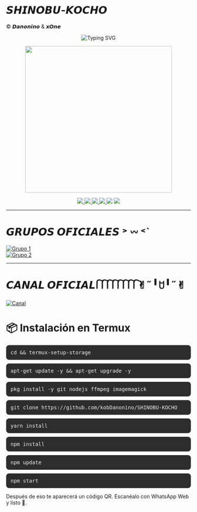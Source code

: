 # 𝙎𝙃𝙄𝙉𝙊𝘽𝙐-𝙆𝙊𝘾𝙃𝙊
© 𝘿𝙖𝙣𝙤𝙣𝙞𝙣𝙤 & 𝙭𝙊𝙣𝙚

<p align="center">
  <img src="https://readme-typing-svg.herokuapp.com?font=Fira+Code&pause=1500&color=8A2BE2&center=true&vCenter=true&width=435&lines=Shinobu+Bot+🦋;©Power+By+Danonino+🧸;Bot+en+desarrollo+🌸;Deja+tu+estrellita+⭐" alt="Typing SVG" />
</p>

<p align="center">
  <img src="https://i.postimg.cc/ZRb80vhF/images-3-x4.png" width="400px" />
</p>

<p align="center">
  <a href="https://github.com/ypsuke862">
    <img src="https://img.shields.io/badge/Autor-Danonino-8A2BE2?style=for-the-badge&logo=github&logoColor=white" />
  </a>
  <a href="https://instagram.com/kob_dano_nino">
    <img src="https://img.shields.io/badge/Instagram-kob_dano_nino-8A2BE2?style=for-the-badge&logo=instagram&logoColor=white" />
  </a>
  <a href="https://www.tiktok.com/@dano_nino_uwu">
<img src="https://img.shields.io/badge/TikTok-dano_nino_uwu-8A2BE2?style=for-the-badge&logo=tiktok&logoColor=white" />
  </a>
  <a href="https://wa.me/529992042946">
    <img src="https://img.shields.io/badge/WhatsApp-Chat-8A2BE2?style=for-the-badge&logo=whatsapp&logoColor=white" />
  </a>
  <img src="https://img.shields.io/badge/JavaScript-Verificado-8A2BE2?style=for-the-badge&logo=javascript&logoColor=white" />
  <img src="https://img.shields.io/badge/Node.js-Verificado-8A2BE2?style=for-the-badge&logo=node.js&logoColor=white" />
</p>

---

# 𝙂𝙍𝙐𝙋𝙊𝙎 𝙊𝙁𝙄𝘾𝙄𝘼𝙇𝙀𝙎 ˃ 𖥦 ˂`

[![Grupo 1](https://img.shields.io/badge/Grupo_1-WhatsApp-8A2BE2?style=for-the-badge&logo=whatsapp&logoColor=white)](https://chat.whatsapp.com/HIOAhMxbxg6Hnp5gHkY0pT)  
[![Grupo 2](https://img.shields.io/badge/Grupo_2-WhatsApp-8A2BE2?style=for-the-badge&logo=whatsapp&logoColor=white)](https://chat.whatsapp.com/JI6zZ6hd8VA3xQwOdslcv9)

---

# 𝘾𝘼𝙉𝘼𝙇 𝙊𝙁𝙄𝘾𝙄𝘼𝙇 𑂱  𑂱 𑂱  𑂱  𑂱 𑂱 𑂱  𑂱✌︎˶╹ꇴ╹˶✌︎ 

[![Canal](https://img.shields.io/badge/Canal-WhatsApp-8A2BE2?style=for-the-badge&logo=whatsapp&logoColor=white)](https://whatsapp.com/channel/0029VbBWiQnDjiOZI4PeC20s)



# 📦 Instalación en Termux

<div style="background:#2d2d2d; color:#eee; padding:12px; border-radius:8px; font-family: monospace; margin: 10px 0; user-select: all; cursor: pointer;" onclick="navigator.clipboard.writeText('cd && termux-setup-storage').then(() => alert('Copiado: cd && termux-setup-storage'))">
cd && termux-setup-storage
</div>

<div style="background:#2d2d2d; color:#eee; padding:12px; border-radius:8px; font-family: monospace; margin: 10px 0; user-select: all; cursor: pointer;" onclick="navigator.clipboard.writeText('apt-get update -y && apt-get upgrade -y').then(() => alert('Copiado: apt-get update -y && apt-get upgrade -y'))">
apt-get update -y && apt-get upgrade -y
</div>
<div style="background:#2d2d2d; color:#eee; padding:12px; border-radius:8px; font-family: monospace; margin: 10px 0; user-select: all; cursor: pointer;" onclick="navigator.clipboard.writeText('pkg install -y git nodejs ffmpeg imagemagick').then(() => alert('Copiado: pkg install -y git nodejs ffmpeg imagemagick'))">
pkg install -y git nodejs ffmpeg imagemagick
</div>

<div style="background:#2d2d2d; color:#eee; padding:12px; border-radius:8px; font-family: monospace; margin: 10px 0; user-select: all; cursor: pointer;" onclick="navigator.clipboard.writeText('git clone https://github.com/kobDanonino/SHINOBU-KOCHO').then(() => alert('Copiado: git clone https://github.com/kobDanonino/SHINOBU-KOCHO'))">
git clone https://github.com/kobDanonino/SHINOBU-KOCHO
</div>

<div style="background:#2d2d2d; color:#eee; padding:12px; border-radius:8px; font-family: monospace; margin: 10px 0; user-select: all; cursor: pointer;" onclick="navigator.clipboard.writeText('yarn install').then(() => alert('Copiado: yarn install'))">
yarn install
</div>

<div style="background:#2d2d2d; color:#eee; padding:12px; border-radius:8px; font-family: monospace; margin: 10px 0; user-select: all; cursor: pointer;" onclick="navigator.clipboard.writeText('npm install').then(() => alert('Copiado: npm install'))">
npm install
</div>

<div style="background:#2d2d2d; color:#eee; padding:12px; border-radius:8px; font-family: monospace; margin: 10px 0; user-select: all; cursor: pointer;" onclick="navigator.clipboard.writeText('npm update').then(() => alert('Copiado: npm update'))">
npm update
</div>

<div style="background:#2d2d2d; color:#eee; padding:12px; border-radius:8px; font-family: monospace; margin: 10px 0; user-select: all; cursor: pointer;" onclick="navigator.clipboard.writeText('npm start').then(() => alert('Copiado: npm start'))">
npm start
</div>

Después de eso te aparecerá un código QR. Escanéalo con WhatsApp Web y listo 🦋.


